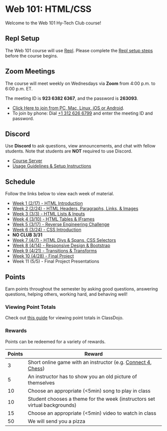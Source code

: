 # Web 101: HTML/CSS
Welcome to the Web 101 Hy-Tech Club course!

## Repl Setup
The Web 101 course will use [Repl](https://repl.it). Please complete the [Repl setup steps](ReplSetup.md) before the course begins.

## Zoom Meetings
The course will meet weekly on Wednesdays via **Zoom** from 4:00 p.m. to 6:00 p.m. ET.

The meeting ID is **923 6382 6367**, and the password is **263093**.

- [Click Here to join from PC, Mac, Linux, iOS or Android](https://hyland.zoom.us/j/92363826367?pwd=ak9JVG1hYVUyanVrcjVtMDNsc1FGUT09).
- To join by phone: Dial [+1 312 626 6799](tel:+13126266799) and enter the meeting ID and password.

## Discord
Use **Discord** to ask questions, view announcements, and chat with fellow students. Note that students are **NOT** required to use Discord.

- [Course Server](https://discord.com/channels/755024895754240020/)
- [Usage Guidelines & Setup Instructions](https://hylandtechclub.com/DiscordUse)

## Schedule
Follow the links below to view each week of material.

- [Week 1 (2/17) - HTML Introduction](Week01/StudentDesc.md)
- [Week 2 (2/24) - HTML Headers, Paragraphs, Links, & Images](Week02/StudentDesc.md)
- [Week 3 (3/3) - HTML Lists & Inputs](Week03/StudentDesc.md)
- [Week 4 (3/10) - HTML Tables & IFrames](Week04/StudentDesc.md)
- [Week 5 (3/17) - Reverse Engineering Challenge](Week05/ReverseEngineeringChallenge.md)
- [Week 6 (3/24) - CSS Introduction](Week06/StudentDesc.md)
- **NO CLUB 3/31**
- [Week 7 (4/7) - HTML Divs & Spans, CSS Selectors](Week07/StudentDesc.md)
- [Week 8 (4/14) - Responsive Design & Bootstrap](Week08/StudentDesc.md)
- [Week 9 (4/21) - Transitions & Transforms](Week09/StudentDesc.md)
- [Week 10 (4/28) - Final Project](Week11/StudentDesc.md)
- Week 11 (5/5) - Final Project Presentations

## Points
Earn points throughout the semester by asking good questions, answering questions, helping others, working hard, and behaving well!

### Viewing Point Totals
Check out [this guide](https://hylandtechclub.com/ClassDojoPoints) for viewing point totals in ClassDojo.

### Rewards
Points can be redeemed for a variety of rewards.

| Points | Reward |
| -- | -- |
| 3 | Short online game with an instructor (e.g. [Connect 4](https://connect-4.org/en), [Chess](https://lichess.org/setup/friend)) |
| 5 | An instructor has to show you an old picture of themselves |
| 10 | Choose an appropriate (<5min) song to play in class |
| 10 | Student chooses a theme for the week (instructors set virtual backgrounds) |
| 15 | Choose an appropriate (<5min) video to watch in class |
| 50 | We will send you a pizza |